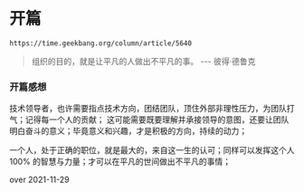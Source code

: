 
# 开篇

`https://time.geekbang.org/column/article/5640`

> 组织的目的，就是让平凡的人做出不平凡的事。   --- 彼得·德鲁克

### 开篇感想

技术领导者，也许需要指点技术方向，团结团队，顶住外部非理性压力，为团队打气；记得每一个人的贡献；
这可能需要既要理解并承接领导的意图，还要让团队明白奋斗的意义；毕竟意义和兴趣，才是积极的方向，持续的动力；

一个人，处于正确的职位，就是最大的，来自这一生的认可；同样可以发挥这个人 100% 的智慧与力量；才可以在平凡的世间做出不平凡的事情；

over 2021-11-29
